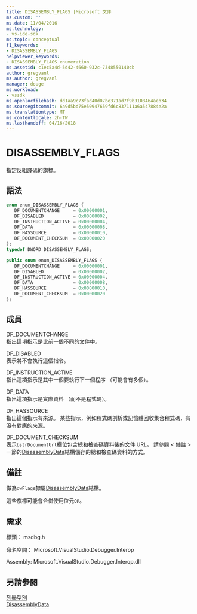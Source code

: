 ```yaml
---
title: DISASSEMBLY_FLAGS |Microsoft 文件
ms.custom: ''
ms.date: 11/04/2016
ms.technology:
- vs-ide-sdk
ms.topic: conceptual
f1_keywords:
- DISASSEMBLY_FLAGS
helpviewer_keywords:
- DISASSEMBLY_FLAGS enumeration
ms.assetid: c1ec5a4d-5d42-4660-932c-7348550140cb
author: gregvanl
ms.author: gregvanl
manager: douge
ms.workload:
- vssdk
ms.openlocfilehash: dd1aa9c73fad40d07be371ad7f9b3108464aeb34
ms.sourcegitcommit: 6a9d5bd75e50947659fd6c837111a6a547884e2a
ms.translationtype: MT
ms.contentlocale: zh-TW
ms.lasthandoff: 04/16/2018
---
```

# <a name="disassemblyflags"></a>DISASSEMBLY_FLAGS
指定反組譯碼的旗標。  
  
## <a name="syntax"></a>語法  
  
```cpp  
enum enum_DISASSEMBLY_FLAGS {   
   DF_DOCUMENTCHANGE     = 0x00000001,  
   DF_DISABLED           = 0x00000002,  
   DF_INSTRUCTION_ACTIVE = 0x00000004,  
   DF_DATA               = 0x00000008,  
   DF_HASSOURCE          = 0x00000010,  
   DF_DOCUMENT_CHECKSUM  = 0x00000020  
};  
typedef DWORD DISASSEMBLY_FLAGS;  
```  
  
```csharp  
public enum enum_DISASSEMBLY_FLAGS {   
   DF_DOCUMENTCHANGE     = 0x00000001,  
   DF_DISABLED           = 0x00000002,  
   DF_INSTRUCTION_ACTIVE = 0x00000004,  
   DF_DATA               = 0x00000008,  
   DF_HASSOURCE          = 0x00000010,  
   DF_DOCUMENT_CHECKSUM  = 0x00000020  
};  
```  
  
## <a name="members"></a>成員  
 DF_DOCUMENTCHANGE  
 指出這項指示是比前一個不同的文件中。  
  
 DF_DISABLED  
 表示將不會執行這個指令。  
  
 DF_INSTRUCTION_ACTIVE  
 指出這項指示是其中一個要執行下一個程序 （可能會有多個）。  
  
 DF_DATA  
 指出這項指示是實際資料 （而不是程式碼）。  
  
 DF_HASSOURCE  
 指出這個指示有來源。 某些指示，例如程式碼剖析或記憶體回收集合程式碼，有沒有對應的來源。  
  
 DF_DOCUMENT_CHECKSUM  
 表示`bstrDocumentUrl`欄位包含總和檢查碼資料後的文件 URL。 請參閱 < 備註 > 一節的[DisassemblyData](../../../extensibility/debugger/reference/disassemblydata.md)結構儲存的總和檢查碼資料的方式。  
  
## <a name="remarks"></a>備註  
 做為`dwFlags`隸屬[DisassemblyData](../../../extensibility/debugger/reference/disassemblydata.md)結構。  
  
 這些旗標可能會合併使用位元`OR`。  
  
## <a name="requirements"></a>需求  
 標頭： msdbg.h  
  
 命名空間： Microsoft.VisualStudio.Debugger.Interop  
  
 Assembly: Microsoft.VisualStudio.Debugger.Interop.dll  
  
## <a name="see-also"></a>另請參閱  
 [列舉型別](../../../extensibility/debugger/reference/enumerations-visual-studio-debugging.md)   
 [DisassemblyData](../../../extensibility/debugger/reference/disassemblydata.md)